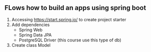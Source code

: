 ## FLows how to build an apps using spring boot

1. Accessing https://start.spring.io/ to create project starter
2. Add dependencies 
   * Spring Web
   * Spring Data JPA
   * PostgreSQL Driver (this course use this type of db)
3. Create class Model

